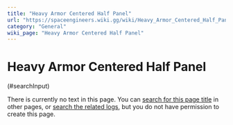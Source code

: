 ```yaml
---
title: "Heavy Armor Centered Half Panel"
url: "https://spaceengineers.wiki.gg/wiki/Heavy_Armor_Centered_Half_Panel"
category: "General"
wiki_page: "Heavy Armor Centered Half Panel"
---
```


# Heavy Armor Centered Half Panel

(#searchInput)

There is currently no text in this page. You can [search for this page title](https://spaceengineers.wiki.gg/wiki/Special:Search/Heavy_Armor_Centered_Half_Panel "Special:Search/Heavy Armor Centered Half Panel") in other pages, or [search the related logs](https://spaceengineers.wiki.gg/wiki/Special:Log?page=Heavy_Armor_Centered_Half_Panel), but you do not have permission to create this page.